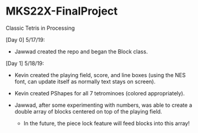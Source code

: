 # MKS22X-FinalProject
Classic Tetris in Processing

[Day 0] 5/17/19:
  - Jawwad created the repo and began the Block class.
  
[Day 1] 5/18/19:
  - Kevin created the playing field, score, and line boxes (using the NES font, can update itself as normally text stays on screen).
  - Kevin created PShapes for all 7 tetrominoes (colored appropriately). 
  
  - Jawwad, after some experimenting with numbers, was able to create a double array of blocks centered on top of the playing field.
    - In the future, the piece lock feature will feed blocks into this array!
